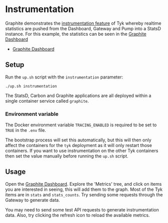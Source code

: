 # Instrumentation

Graphite demonstrates the [instrumentation feature](https://tyk.io/docs/basic-config-and-security/report-monitor-trigger-events/instrumentation/) of Tyk whereby realtime statistics are pushed from the Dashboard, Gateway and Pump into a StatsD instance. For this example, the statistics can be seen in the [Graphite Dashboard](http://localhost:8060)

* [Graphite Dashboard](http://localhost:8060)

## Setup

Run the `up.sh` script with the `instrumentation` parameter:

```
./up.sh instrumentation
```

The StatsD, Carbon and Graphite applications are all deployed within a single container service called `graphite`.

### Environment variable

The Docker environment variable `TRACING_ENABLED` is required to be set to `TRUE` in the `.env` file.

The bootstrap process will set this automatically, but this will then only affect the containers for the `tyk` deployment as it will only restart those containers. If you want to use instrumentation on the other Tyk containers then set the value manually before running the `up.sh` script.

## Usage

Open the [Graphite Dashboard](http://localhost:8060]). Explore the 'Metrics' tree, and click on items you are interested in seeing, this will add them to the graph. Most of the Tyk items are in `stats` and `stats_counts`.  Try sending some requests through the Gateway to generate data.

You may need to send some test API requests to generate instrumentation data. Also, try clicking the refresh icon to reload the available metrics.